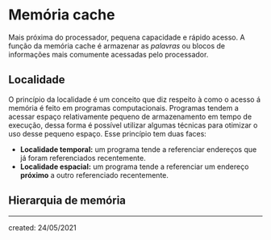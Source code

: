 # Memória cache
Mais próxima do processador, pequena capacidade e rápido acesso.
A função da memória cache é armazenar as *palavras* ou blocos de informações mais comumente acessadas pelo processador.

## Localidade
O princípio da localidade é um conceito que diz respeito à como o acesso á memória é feito em programas computacionais. Programas tendem a acessar espaço relativamente pequeno de armazenamento em tempo de execução, dessa forma é possível utilizar algumas técnicas para otimizar o uso desse pequeno espaço.
Esse princípio tem duas faces:

- **Localidade temporal:** um programa tende a referenciar endereços que já foram referenciados recentemente.
- **Localidade espacial:** um programa tende a referenciar um endereço **próximo** a outro referenciado recentemente.

## Hierarquia de memória

---

created: 24/05/2021
